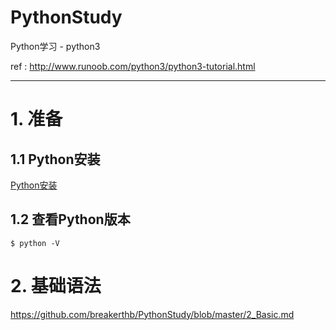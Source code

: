 # PythonStudy

Python学习 - python3

ref : <http://www.runoob.com/python3/python3-tutorial.html>

----

# 1. 准备

## 1.1 Python安装

[Python安装](https://www.zybuluo.com/breakerthb/note/399444)

## 1.2 查看Python版本

    $ python -V

# 2. 基础语法

<https://github.com/breakerthb/PythonStudy/blob/master/2_Basic.md>



